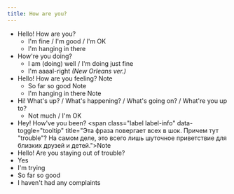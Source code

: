 ```yaml
---
title: How are you?
---
```


- Hello! How are you?
  - I'm fine / I'm good / I'm OK
  - I'm hanging in there
- How're you doing?
  - I am (doing) well / I'm doing just fine 
  - I'm aaaal-right _(New Orleans ver.)_
- Hello! How are you feeling? <span class="label label-info" data-toggle="tooltip" title="Эта фраза обычно употребляется тогда, когда Вы знаете, что человек себя не очень хорошо чувствовал">Note</span> 
  - So far so good <span class="label label-info" data-toggle="tooltip" title="пока что нормально">Note</span> 
  - I'm hanging in there <span class="label label-info" data-toggle="tooltip" title="если еще не совсем">Note</span> 
- Hi! What's up? / What's happening? / What's going on? / What're you up to?
  - Not much / I'm OK
- Hey! How've you been? <span class="label label-info" data-toggle="tooltip" title="Эта фраза повергает всех в шок. Причем тут "trouble"? На самом деле, это всего лишь шуточное приветствие для близких друзей и детей.">Note</span>
- Hello! Are you staying out of trouble? 
 - Yes
 - I'm trying
 - So far so good
 - I haven't had any complaints
 

